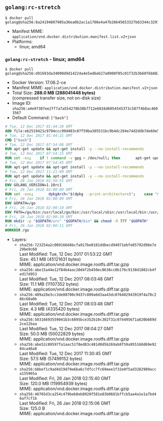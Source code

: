 ## `golang:rc-stretch`

```console
$ docker pull golang@sha256:8a24194807905a36ea0b2ac1a1706e4a47b26645653327b63344c3297756b4e6
```

-	Manifest MIME: `application/vnd.docker.distribution.manifest.list.v2+json`
-	Platforms:
	-	linux; amd64

### `golang:rc-stretch` - linux; amd64

```console
$ docker pull golang@sha256:d91693da34090d9d14224a4e5ed6eb27a0900f05c01f32b3b60f6b88249883c9
```

-	Docker Version: 17.06.2-ce
-	Manifest MIME: `application/vnd.docker.distribution.manifest.v2+json`
-	Total Size: **288.0 MB (288041448 bytes)**  
	(compressed transfer size, not on-disk size)
-	Image ID: `sha256:a4e97307ee2ff7a7a554278b38b7712e6816d6054545373c587f4b8ac4603567`
-	Default Command: `["bash"]`

```dockerfile
# Tue, 12 Dec 2017 01:44:20 GMT
ADD file:eb2519421c9794ccc99d483c07f59ba305531bc9b4dc294e74d2ddb7de69e52a in / 
# Tue, 12 Dec 2017 01:44:21 GMT
CMD ["bash"]
# Tue, 12 Dec 2017 07:54:08 GMT
RUN apt-get update && apt-get install -y --no-install-recommends 		ca-certificates 		curl 		wget 	&& rm -rf /var/lib/apt/lists/*
# Tue, 12 Dec 2017 07:54:15 GMT
RUN set -ex; 	if ! command -v gpg > /dev/null; then 		apt-get update; 		apt-get install -y --no-install-recommends 			gnupg 			dirmngr 		; 		rm -rf /var/lib/apt/lists/*; 	fi
# Tue, 12 Dec 2017 07:54:45 GMT
RUN apt-get update && apt-get install -y --no-install-recommends 		bzr 		git 		mercurial 		openssh-client 		subversion 				procps 	&& rm -rf /var/lib/apt/lists/*
# Tue, 12 Dec 2017 11:21:00 GMT
RUN apt-get update && apt-get install -y --no-install-recommends 		g++ 		gcc 		libc6-dev 		make 		pkg-config 	&& rm -rf /var/lib/apt/lists/*
# Fri, 26 Jan 2018 01:59:55 GMT
ENV GOLANG_VERSION=1.10rc1
# Fri, 26 Jan 2018 02:00:09 GMT
RUN set -eux; 		dpkgArch="$(dpkg --print-architecture)"; 	case "${dpkgArch##*-}" in 		amd64) goRelArch='linux-amd64'; goRelSha256='c10d3cc7760bf3799037bd39027bbffdc568aea21d6fe60fe833373289c7b7c6' ;; 		armhf) goRelArch='linux-armv6l'; goRelSha256='2c1ed86e3cbf9d9866333b73cee96a0cd0b8c73654f4705088caa64eb5a624d4' ;; 		arm64) goRelArch='linux-arm64'; goRelSha256='3a749faf38e80025b832dae250442ddc86d5bc353d752c781ea632e904922ff1' ;; 		i386) goRelArch='linux-386'; goRelSha256='03a98cc12b65dde36ed9561fa23530bcf5fa7ed85596aa74f2380f686fcbe928' ;; 		ppc64el) goRelArch='linux-ppc64le'; goRelSha256='f482c7d6193c23d36657f8f026a74222c82eeb443331c38bbf3493d971144988' ;; 		s390x) goRelArch='linux-s390x'; goRelSha256='a20d4077c0bb1d58710e48478ba0042950cf282f6ef1593aea4ac6e66265d22c' ;; 		*) goRelArch='src'; goRelSha256='743e97c856067f12fb39f1323d6e9956fb5f3339f0691d8749ecea553548ab03'; 			echo >&2; echo >&2 "warning: current architecture ($dpkgArch) does not have a corresponding Go binary release; will be building from source"; echo >&2 ;; 	esac; 		url="https://golang.org/dl/go${GOLANG_VERSION}.${goRelArch}.tar.gz"; 	wget -O go.tgz "$url"; 	echo "${goRelSha256} *go.tgz" | sha256sum -c -; 	tar -C /usr/local -xzf go.tgz; 	rm go.tgz; 		if [ "$goRelArch" = 'src' ]; then 		echo >&2; 		echo >&2 'error: UNIMPLEMENTED'; 		echo >&2 'TODO install golang-any from jessie-backports for GOROOT_BOOTSTRAP (and uninstall after build)'; 		echo >&2; 		exit 1; 	fi; 		export PATH="/usr/local/go/bin:$PATH"; 	go version
# Fri, 26 Jan 2018 02:00:09 GMT
ENV GOPATH=/go
# Fri, 26 Jan 2018 02:00:10 GMT
ENV PATH=/go/bin:/usr/local/go/bin:/usr/local/sbin:/usr/local/bin:/usr/sbin:/usr/bin:/sbin:/bin
# Fri, 26 Jan 2018 02:00:10 GMT
RUN mkdir -p "$GOPATH/src" "$GOPATH/bin" && chmod -R 777 "$GOPATH"
# Fri, 26 Jan 2018 02:00:11 GMT
WORKDIR /go
```

-	Layers:
	-	`sha256:723254a2c089166d4bcfa917be0181ddbecd94971ebfe85792d96e7e29be9c68`  
		Last Modified: Tue, 12 Dec 2017 01:53:22 GMT  
		Size: 45.1 MB (45121631 bytes)  
		MIME: application/vnd.docker.image.rootfs.diff.tar.gzip
	-	`sha256:abe15a44e12f84b4aac20d4f2b450ec8638cc0b176c9130d1802cb4fed17d953`  
		Last Modified: Tue, 12 Dec 2017 08:03:48 GMT  
		Size: 11.1 MB (11107352 bytes)  
		MIME: application/vnd.docker.image.rootfs.diff.tar.gzip
	-	`sha256:409a28e3cc3de08700c9d37c809a6d3aa43dc076402943919f4a78c286c60a0b`  
		Last Modified: Tue, 12 Dec 2017 08:03:48 GMT  
		Size: 4.3 MB (4335420 bytes)  
		MIME: application/vnd.docker.image.rootfs.diff.tar.gzip
	-	`sha256:50316693559041b3c6895bce352b10c302f31c074495671a820b689d2ce12baa`  
		Last Modified: Tue, 12 Dec 2017 08:04:27 GMT  
		Size: 50.0 MB (50022829 bytes)  
		MIME: application/vnd.docker.image.rootfs.diff.tar.gzip
	-	`sha256:abe52c89597fa1aac51f8ed83c481d0d5b269ab0f59a955168d69e9284ca46a8`  
		Last Modified: Tue, 12 Dec 2017 11:30:45 GMT  
		Size: 57.5 MB (57499152 bytes)  
		MIME: application/vnd.docker.image.rootfs.diff.tar.gzip
	-	`sha256:b8bef1c9ad4d19d79e6ba6c7dfcc7fc69eee1f32e0f5ad3282989acca155965a`  
		Last Modified: Fri, 26 Jan 2018 02:15:40 GMT  
		Size: 120.0 MB (119954939 bytes)  
		MIME: application/vnd.docker.image.rootfs.diff.tar.gzip
	-	`sha256:48765d3ca254c479beb8eb8920f581e83b0681bffcb5aa4a1e1a7bd46af7cf1b`  
		Last Modified: Fri, 26 Jan 2018 02:15:06 GMT  
		Size: 125.0 B  
		MIME: application/vnd.docker.image.rootfs.diff.tar.gzip
